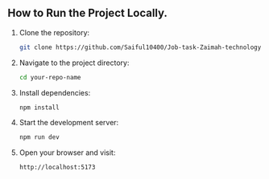 ## How to Run the Project Locally.
1. Clone the repository:  
 
    ```bash
    git clone https://github.com/Saiful10400/Job-task-Zaimah-technology
    ```

2. Navigate to the project directory:

    ```bash
    cd your-repo-name
    ```

3. Install dependencies:

    ```bash
    npm install
    ```

4. Start the development server:

    ```bash
    npm run dev
    ```

5. Open your browser and visit:

    ```bash
    http://localhost:5173
    ```
